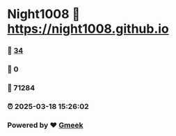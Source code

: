 # Night1008 :link: https://night1008.github.io 
### :page_facing_up: [34](https://night1008.github.io/tag.html) 
### :speech_balloon: 0 
### :hibiscus: 71284 
### :alarm_clock: 2025-03-18 15:26:02 
### Powered by :heart: [Gmeek](https://github.com/Meekdai/Gmeek)
